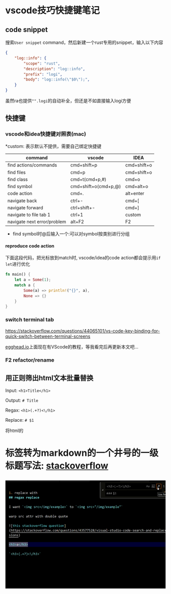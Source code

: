 # vscode技巧快捷键笔记

## code snippet

搜索`User snippet` command，然后新建一个rust专用的snippet，输入以下内容

```json
{
	"log::info": {
		"scope": "rust",
		"description": "log::info",
		"prefix": "logi",
		"body": "log::info(\"$0\");",
	}
}
```

虽然ra也提供`"".logi`的自动补全，但还是不如直接输入logi方便

## 快捷键

### vscode和idea快捷键对照表(mac)

*custom: 表示默认不提供，需要自己绑定快捷键

| command | vscode | IDEA |
|---| ------ | ---- |
|find actions/commands| cmd+shift+p | cmd+shift+o |
|find files| cmd+p | cmd+shift+o |
|find class| cmd+t(cmd+p,#) | cmd+o |
|find symbol| cmd+shift+o(cmd+p,@) | cmd+alt+o |
|code action| cmd+. | alt+enter |
|navigate back| ctrl+-| cmd+[ |
|navigate forward| ctrl+shift+-| cmd+] |
|navigate to file tab 1| ctrl+1 | custom |
|navigate next error/problem| alt+F2 | F2 |

- find symbol时@后输入一个:可以对symbol按类别进行分组

#### reproduce code action

下面这段代码，把光标放到match时, vscode/idea的code action都会提示用`if let`进行优化

```rust
fn main() {
    let a = Some(1);
    match a {
        Some(a) => println!("{}", a),
        None => {}
    }
}
```

### switch terminal tab

<i class="fa fa-hashtag"></i>
https://stackoverflow.com/questions/44065101/vs-code-key-binding-for-quick-switch-between-terminal-screens

[egghead.io](http://egghead.io)上面现在有VScode的教程，等我看完后再更新本文吧...

### F2 refactor/rename

## 用正则筛出html文本批量替换

Input:  `<h1>Title</h1>`

Output: `# Title`

Regax: `<h1>(.+?)<\/h1>`

Replace: `# $1`

将html的<h1>标签转为markdown的一个井号的一级标题写法: [stackoverflow](https://stackoverflow.com/questions/43577528/visual-studio-code-search-and-replace-with-regular-expressions) 

![01-regax-replace](vscode_regax_replace.gif "01-regax-replace")
